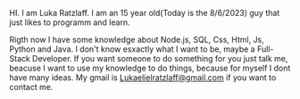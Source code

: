 HI. I am Luka Ratzlaff. I am an 15 year old(Today is the 8/6/2023) guy that just likes to programm and learn.

Rigth now I have some knowledge about Node.js, SQL, Css, Html, Js, Python and Java.
I don't know esxactly what I want to be, maybe a Full-Stack Developer.
If you want someone to do something for you just talk me, beacuse I want to use my knowledge to do things, because for myself I dont have many ideas.
My gmail is Lukaelielratzlaff@gmail.com if you want to contact me.
